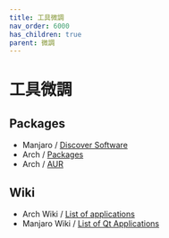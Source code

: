 ```yaml
---
title: 工具微調
nav_order: 6000
has_children: true
parent: 微調
---
```



# 工具微調


## Packages

* Manjaro / [Discover Software](https://discover.manjaro.org/)
* Arch / [Packages](https://archlinux.org/packages/)
* Arch / [AUR](https://aur.archlinux.org/)


## Wiki

* Arch Wiki / [List of applications](https://wiki.archlinux.org/index.php/List_of_applications)
* Manjaro Wiki / [List of Qt Applications](https://wiki.manjaro.org/index.php/List_of_Qt_Applications)
